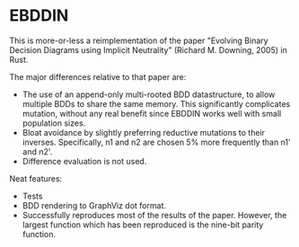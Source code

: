 EBDDIN
======

This is more-or-less a reimplementation of the paper "Evolving Binary Decision
Diagrams using Implicit Neutrality" (Richard M. Downing, 2005) in Rust.

The major differences relative to that paper are:
 - The use of an append-only multi-rooted BDD datastructure, to allow multiple
   BDDs to share the same memory. This significantly complicates mutation,
   without any real benefit since EBDDIN works well with small population
   sizes.
 - Bloat avoidance by slightly preferring reductive mutations to their
   inverses. Specifically, n1 and n2 are chosen 5% more frequently than n1' and
   n2'.
 - Difference evaluation is not used.

Neat features:
 - Tests
 - BDD rendering to GraphViz dot format.
 - Successfully reproduces most of the results of the paper. However, the
   largest function which has been reproduced is the nine-bit parity function.
